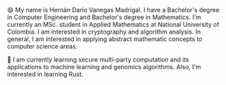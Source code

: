 😄 My name is Hernán Darío Vanegas Madrigal. I have a Bachelor's degree in Computer Engineering and Bachelor's degree in Mathematics. I'm currently an MSc. student in Applied Mathematics at National University of Colombia. I am interested in cryptography and algorithm analysis. In general, I am interested in applying abstract mathematic concepts to computer science areas.

🌱 I am currently learning secure multi-party computation and its applications to machine learning and genomics algorithms. Also, I'm interested in learning Rust.

<!--
**hernan232/hernan232** is a ✨ _special_ ✨ repository because its `README.md` (this file) appears on your GitHub profile.

Here are some ideas to get you started:

- 🔭 I’m currently working on ...
- 🌱 I’m currently learning ...
- 👯 I’m looking to collaborate on ...
- 🤔 I’m looking for help with ...
- 💬 Ask me about ...
- 📫 How to reach me: ...
- 😄 Pronouns: ...
- ⚡ Fun fact: ...
-->


